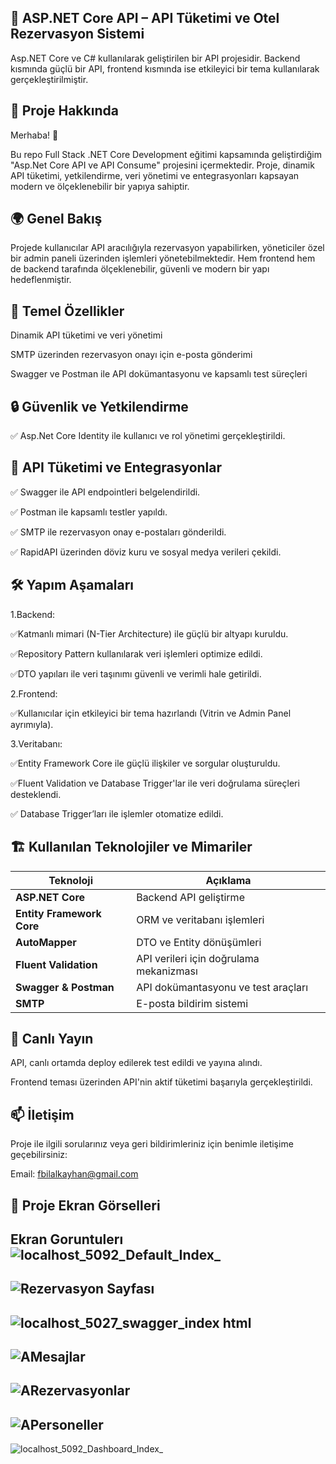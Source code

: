 🏨 ASP.NET Core API – API Tüketimi ve Otel Rezervasyon Sistemi
---------------------------------------------------------------------------------------------------------------------------------------------------------------------------------------------
Asp.NET Core ve C# kullanılarak geliştirilen bir API projesidir. Backend kısmında güçlü bir API, frontend kısmında ise etkileyici bir tema kullanılarak gerçekleştirilmiştir.


🚀 Proje Hakkında
---------------------------------------------------------------------------------------------------------------------------------------------------------------------------------------------
Merhaba! 👋

Bu repo Full Stack .NET Core Development eğitimi kapsamında geliştirdiğim "Asp.Net Core API ve API Consume" projesini içermektedir.
Proje, dinamik API tüketimi, yetkilendirme, veri yönetimi ve entegrasyonları kapsayan modern ve ölçeklenebilir bir yapıya sahiptir.


🌍 Genel Bakış
---------------------------------------------------------------------------------------------------------------------------------------------------------------------------------------------
Projede kullanıcılar API aracılığıyla rezervasyon yapabilirken, yöneticiler özel bir admin paneli üzerinden işlemleri yönetebilmektedir. Hem frontend hem de backend tarafında ölçeklenebilir, güvenli ve modern bir yapı hedeflenmiştir.


📌 Temel Özellikler
-------------------------------------------------------------------------------------------------------------------------------------------------------------------------------------------
Dinamik API tüketimi ve veri yönetimi

SMTP üzerinden rezervasyon onayı için e-posta gönderimi

Swagger ve Postman ile API dokümantasyonu ve kapsamlı test süreçleri


🔒 Güvenlik ve Yetkilendirme
-----------------------
✅ Asp.Net Core Identity ile kullanıcı ve rol yönetimi gerçekleştirildi.


🔗 API Tüketimi ve Entegrasyonlar
---------------------------------------------------------------------------------------------------------------------------
✅ Swagger ile API endpointleri belgelendirildi.

✅ Postman ile kapsamlı testler yapıldı.

✅ SMTP ile rezervasyon onay e-postaları gönderildi.

✅ RapidAPI üzerinden döviz kuru ve sosyal medya verileri çekildi.


🛠️ Yapım Aşamaları
-------------------------------------------------------------------------------------------------------------------------------------------------------------------------------------------
1.Backend:

✅Katmanlı mimari (N-Tier Architecture) ile güçlü bir altyapı kuruldu.

✅Repository Pattern kullanılarak veri işlemleri optimize edildi.

✅DTO yapıları ile veri taşınımı güvenli ve verimli hale getirildi.

2.Frontend:

✅Kullanıcılar için etkileyici bir tema hazırlandı (Vitrin ve Admin Panel ayrımıyla).

3.Veritabanı:

✅Entity Framework Core ile güçlü ilişkiler ve sorgular oluşturuldu.

✅Fluent Validation ve Database Trigger'lar ile veri doğrulama süreçleri desteklendi.

✅ Database Trigger’ları ile işlemler otomatize edildi.


## 🏗️ Kullanılan Teknolojiler ve Mimariler

| Teknoloji               | Açıklama                                  |
|--------------------------|-------------------------------------------|
| **ASP.NET Core**         | Backend API geliştirme                   |
| **Entity Framework Core**| ORM ve veritabanı işlemleri               |
| **AutoMapper**           | DTO ve Entity dönüşümleri                 |
| **Fluent Validation**    | API verileri için doğrulama mekanizması   |
| **Swagger & Postman**    | API dokümantasyonu ve test araçları       |
| **SMTP**                 | E-posta bildirim sistemi                  |


🚀 Canlı Yayın
-------------------------------------------------------------------------------------------------------------------------------------------------------------------------------------------
API, canlı ortamda deploy edilerek test edildi ve yayına alındı.

Frontend teması üzerinden API'nin aktif tüketimi başarıyla gerçekleştirildi.


📫 İletişim
-------------------------------------------------------------------------------------------------------------------------------------------------------------------------------------------
Proje ile ilgili sorularınız veya geri bildirimleriniz için benimle iletişime geçebilirsiniz:

Email: fbilalkayhan@gmail.com


📸 Proje Ekran Görselleri
---------------------------
Ekran Goruntulerı
![localhost_5092_Default_Index_](https://github.com/user-attachments/assets/d8e66b2b-52e3-4a06-a5b6-804b2a687dbc)
-------------------------
![Rezervasyon Sayfası](https://github.com/user-attachments/assets/4b589924-a6ab-46f6-97e5-7d704b2d67ca)
-------------------------
![localhost_5027_swagger_index html](https://github.com/user-attachments/assets/c7d20282-07ca-491a-a56e-974231442cff)
-------------------------
![AMesajlar](https://github.com/user-attachments/assets/1c2bf801-a49f-4ecf-b4bd-ce882225e68e)
-------------------------
![ARezervasyonlar](https://github.com/user-attachments/assets/c9a70d1f-d040-4996-b24c-88a81ad86b63)
-------------------------
![APersoneller](https://github.com/user-attachments/assets/ef2811b9-57c2-4b64-975e-58954369c01b)
-------------------------
![localhost_5092_Dashboard_Index_](https://github.com/user-attachments/assets/50c85521-d347-4a9f-9263-70d291e84bb4)







